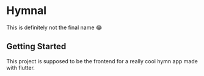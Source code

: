 # Hymnal

This is definitely not the final name 😂

## Getting Started

This project is supposed to be the frontend for a really cool hymn app made with flutter.
